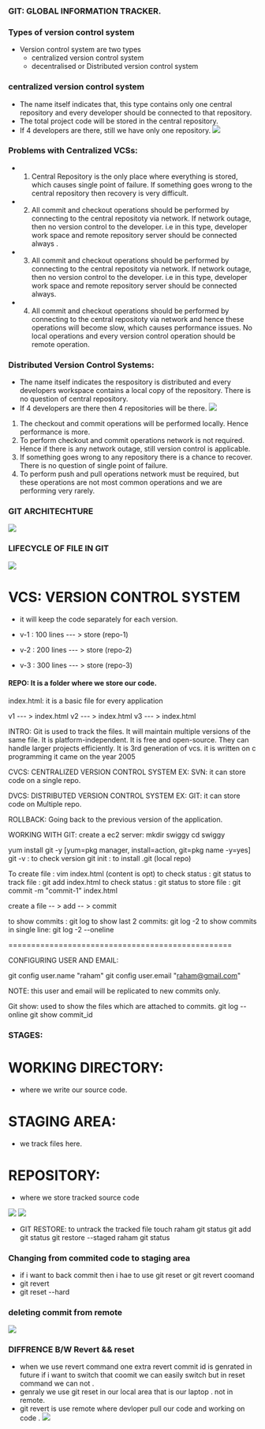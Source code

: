 ### GIT: GLOBAL INFORMATION TRACKER.
### Types of version control system
* Version control system are two types
   * centralized version control system
   * decentralised or Distributed version control system

### centralized version control system
   * The name itself indicates that, this type contains only one central repository and every 
     developer should be connected to that repository.
   * The total project code will be stored in the central repository.
   * If 4 developers are there, still we have only one repository.
   ![](4.PNG)   
### Problems with Centralized VCSs:
   * 1) Central Repository is the only place   where everything is stored, which causes single 
point of failure. If something goes wrong to the central repository then recovery is 
very difficult.   
  * 2) All commit and checkout operations should be performed by connecting to the central 
repositoty via network. If network outage, then no version control to the developer. 
i.e in this type, developer work space and remote repository server should be 
connected always .
  * 3) All commit and checkout operations should be performed by connecting to the central 
repositoty via network. If network outage, then no version control to the developer. 
i.e in this type, developer work space and remote repository server should be 
connected always.
 
  * 4) All commit and checkout operations should be performed by connecting to the central 
repositoty via network and hence these operations will become slow, which causes 
performance issues. No local operations and every version control operation should be 
remote operation.

### Distributed Version Control Systems:
  * The name itself indicates the respository is distributed and every developers workspace 
contains a local copy of the repository. There is no question of central repository. 
  * If 4 developers are there then 4 repositories will be there.
  ![](5.PNG)
1) The checkout and commit operations will be performed locally. Hence performance is 
more.
2) To perform checkout and commit operations network is not required. Hence if there is 
any network outage, still version control is applicable.
3) If something goes wrong to any repository there is a chance to recover. There is no 
question of single point of failure.
4) To perform push and pull operations network must be required, but these operations 
are not most common operations and we are performing very rarely.

### GIT ARCHITECHTURE
  ![](6.PNG)
### LIFECYCLE OF FILE IN GIT
  ![](7.PNG)



# VCS: VERSION CONTROL SYSTEM
* it will keep the code separately for each version.

* v-1	: 100 lines --- > store (repo-1)
* v-2	: 200 lines --- > store (repo-2)
* v-3	: 300 lines --- > store (repo-3)

#### REPO: It is a folder where we store our code.
index.html: it is a basic file for every application

v1 --- > index.html
v2 --- > index.html
v3 --- > index.html 


INTRO:
Git is used to track the files.
It will maintain multiple versions of the same file.
It is platform-independent.
It is free and open-source.
They can handle larger projects efficiently.
It is 3rd generation of vcs.
it is written on c programming
it came on the year 2005


CVCS: CENTRALIZED VERSION CONTROL SYSTEM
EX: SVN: it can store code on a single repo.

DVCS: DISTRIBUTED VERSION CONTROL SYSTEM
EX: GIT: it can store code on Multiple repo.


ROLLBACK: Going back to the previous version of the application.





WORKING WITH GIT:
create a ec2 server:
mkdir swiggy
cd swiggy

yum install git -y  [yum=pkg manager, install=action, git=pkg name -y=yes]
git -v	: to check version
git init : to install .git (local repo)


To create file	: vim index.html (content is opt)
to check status	: git status
to track file	: git add index.html
to check status	: git status
to store file	: git commit -m "commit-1" index.html

create a file -- > add -- > commit 

to show commits	: git log
to show	last 2 commits: git log -2
to show commits in single line: git log -2 --oneline


=================================================

CONFIGURING USER AND EMAIL:

git config user.name "raham"
git config user.email "raham@gmail.com"


NOTE: this user and email will be replicated to new commits only.


Git show: used to show the files which are attached to commits.
git log --online
git show commit_id

###  STAGES:
# WORKING DIRECTORY:
* where we write our source code.
# STAGING AREA:
* we track files here.
# REPOSITORY:
* where we store tracked source code

![](1.PNG)
![](2.PNG)
* GIT RESTORE: to untrack the tracked file
 touch raham
 git status
 git add
 git status
 git restore --staged raham
 git status

### Changing from commited code to staging area
* if i want to back commit then i hae to use git reset or git revert coomand
* git revert <commit id>
* git reset --hard <commit id>
### deleting commit from remote
![](./3.PNG)
### DIFFRENCE B/W Revert && reset
* when we use revert command one extra revert commit id is genrated in future if i want to switch that coomit we can easily switch but in reset command we can not .
* genraly we use git reset in our local area that is our laptop . not in remote.
* git revert is use remote where devloper pull our code and working on code .
![](2.PNG)



